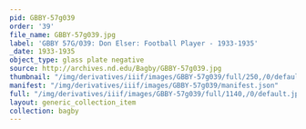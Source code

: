```yaml
---
pid: GBBY-57g039
order: '39'
file_name: GBBY-57g039.jpg
label: 'GBBY 57G/039: Don Elser: Football Player - 1933-1935'
_date: 1933-1935
object_type: glass plate negative
source: http://archives.nd.edu/Bagby/GBBY-57g039.jpg
thumbnail: "/img/derivatives/iiif/images/GBBY-57g039/full/250,/0/default.jpg"
manifest: "/img/derivatives/iiif/images/GBBY-57g039/manifest.json"
full: "/img/derivatives/iiif/images/GBBY-57g039/full/1140,/0/default.jpg"
layout: generic_collection_item
collection: bagby
---
```

